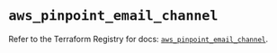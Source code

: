 # `aws_pinpoint_email_channel`

Refer to the Terraform Registry for docs: [`aws_pinpoint_email_channel`](https://registry.terraform.io/providers/hashicorp/aws/4.54.0/docs/resources/pinpoint_email_channel).
